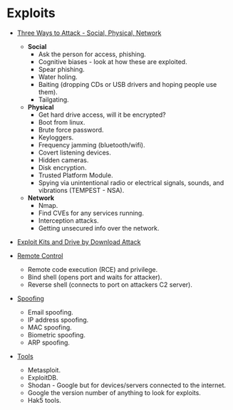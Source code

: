 # Exploits
- [Three Ways to Attack - Social, Physical, Network](./01_Three_Ways_to_Attack.md)
	- **Social**
		- Ask the person for access, phishing. 
		- Cognitive biases - look at how these are exploited.
		- Spear phishing.
		- Water holing.
		- Baiting (dropping CDs or USB drivers and hoping people use them).
		- Tailgating.
	- **Physical** 
		- Get hard drive access, will it be encrypted? 
		- Boot from linux. 
		- Brute force password.
		- Keyloggers.
		- Frequency jamming (bluetooth/wifi).
		- Covert listening devices.
		- Hidden cameras.
		- Disk encryption. 
		- Trusted Platform Module.
		- Spying via unintentional radio or electrical signals, sounds, and vibrations (TEMPEST - NSA).
	- **Network** 
		- Nmap.
		- Find CVEs for any services running.
		- Interception attacks.
		- Getting unsecured info over the network.

- [Exploit Kits and Drive by Download Attack](./02_Exploit_Kits_and_Drive_by_Download_Attack.md)

- [Remote Control](./03_Remote_Control.md)
	- Remote code execution (RCE) and privilege.
	- Bind shell (opens port and waits for attacker).
	- Reverse shell (connects to port on attackers C2 server).

- [Spoofing](./04_Spoofing.md)
	- Email spoofing.
	- IP address spoofing.
	- MAC spoofing.
	- Biometric spoofing.
	- ARP spoofing.

- [Tools](./05_Tools.md)
	- Metasploit.
	- ExploitDB.
	- Shodan - Google but for devices/servers connected to the internet.
	- Google the version number of anything to look for exploits.
	- Hak5 tools.
